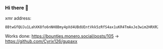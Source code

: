 ### Hi there 👋

xmr address:
```
8BtwGfQUJu1LahXK8fo6nNH8Bmy4pXd4UBdUEntVkk5zRfS4ax1uKR4TmAxJe3wim2HRXR22hZT6jQWgPiN7J8Nx5yGUBiX
```

Works done:
https://bounties.monero.social/posts/105 -> https://github.com/Cyrix126/gupaxx
